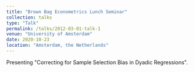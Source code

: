 ```yaml
---
title: "Brown Bag Econometrics Lunch Seminar"
collection: talks
type: "Talk"
permalink: /talks/2012-03-01-talk-1
venue: "University of Amsterdam"
date: 2020-10-23
location: "Amsterdam, the Netherlands"
---
```


Presenting "Correcting for Sample Selection Bias in Dyadic Regressions".
